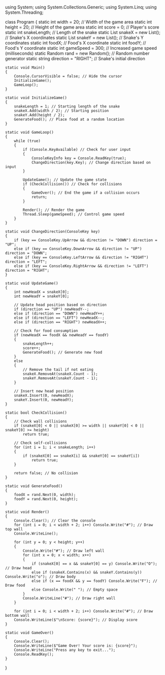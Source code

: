using System;
using System.Collections.Generic;
using System.Linq;
using System.Threading;

class Program
{
    static int width = 20; // Width of the game area
    static int height = 20; // Height of the game area
    static int score = 0; // Player's score
    static int snakeLength; // Length of the snake
    static List<int> snakeX = new List<int>(); // Snake's X coordinates
    static List<int> snakeY = new List<int>(); // Snake's Y coordinates
    static int foodX; // Food's X coordinate
    static int foodY; // Food's Y coordinate
    static int gameSpeed = 300; // Increased game speed (milliseconds)
    static Random rand = new Random(); // Random number generator
    static string direction = "RIGHT"; // Snake's initial direction

    static void Main()
    {
        Console.CursorVisible = false; // Hide the cursor
        InitializeGame();
        GameLoop();
    }

    static void InitializeGame()
    {
        snakeLength = 1; // Starting length of the snake
        snakeX.Add(width / 2); // Starting position
        snakeY.Add(height / 2);
        GenerateFood(); // Place food at a random location
    }

    static void GameLoop()
    {
        while (true)
        {
            if (Console.KeyAvailable) // Check for user input
            {
                ConsoleKeyInfo key = Console.ReadKey(true);
                ChangeDirection(key.Key); // Change direction based on input
            }

            UpdateGame(); // Update the game state
            if (CheckCollision()) // Check for collisions
            {
                GameOver(); // End the game if a collision occurs
                return;
            }

            Render(); // Render the game
            Thread.Sleep(gameSpeed); // Control game speed
        }
    }

    static void ChangeDirection(ConsoleKey key)
    {
        if (key == ConsoleKey.UpArrow && direction != "DOWN") direction = "UP";
        else if (key == ConsoleKey.DownArrow && direction != "UP") direction = "DOWN";
        else if (key == ConsoleKey.LeftArrow && direction != "RIGHT") direction = "LEFT";
        else if (key == ConsoleKey.RightArrow && direction != "LEFT") direction = "RIGHT";
    }

    static void UpdateGame()
    {
        int newHeadX = snakeX[0];
        int newHeadY = snakeY[0];

        // Update head position based on direction
        if (direction == "UP") newHeadY--;
        else if (direction == "DOWN") newHeadY++;
        else if (direction == "LEFT") newHeadX--;
        else if (direction == "RIGHT") newHeadX++;

        // Check for food consumption
        if (newHeadX == foodX && newHeadY == foodY)
        {
            snakeLength++;
            score++;
            GenerateFood(); // Generate new food
        }
        else
        {
            // Remove the tail if not eating
            snakeX.RemoveAt(snakeX.Count - 1);
            snakeY.RemoveAt(snakeY.Count - 1);
        }

        // Insert new head position
        snakeX.Insert(0, newHeadX);
        snakeY.Insert(0, newHeadY);
    }

    static bool CheckCollision()
    {
        // Check wall collisions
        if (snakeX[0] < 0 || snakeX[0] >= width || snakeY[0] < 0 || snakeY[0] >= height)
            return true;

        // Check self-collisions
        for (int i = 1; i < snakeLength; i++)
        {
            if (snakeX[0] == snakeX[i] && snakeY[0] == snakeY[i])
                return true;
        }

        return false; // No collision
    }

    static void GenerateFood()
    {
        foodX = rand.Next(0, width);
        foodY = rand.Next(0, height);
    }

    static void Render()
    {
        Console.Clear(); // Clear the console
        for (int i = 0; i < width + 2; i++) Console.Write("#"); // Draw top wall
        Console.WriteLine();

        for (int y = 0; y < height; y++)
        {
            Console.Write("#"); // Draw left wall
            for (int x = 0; x < width; x++)
            {
                if (snakeX[0] == x && snakeY[0] == y) Console.Write("O"); // Draw head
                else if (snakeX.Contains(x) && snakeY.Contains(y)) Console.Write("o"); // Draw body
                else if (x == foodX && y == foodY) Console.Write("F"); // Draw food
                else Console.Write(" "); // Empty space
            }
            Console.WriteLine("#"); // Draw right wall
        }

        for (int i = 0; i < width + 2; i++) Console.Write("#"); // Draw bottom wall
        Console.WriteLine($"\nScore: {score}"); // Display score
    }

    static void GameOver()
    {
        Console.Clear();
        Console.WriteLine($"Game Over! Your score is: {score}");
        Console.WriteLine("Press any key to exit...");
        Console.ReadKey();
    }
}
